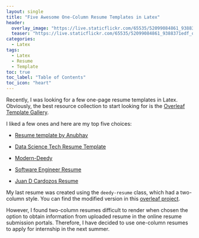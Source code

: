 ```yaml
---
layout: single
title: "Five Awesome One-Column Resume Templates in Latex"
header:
  overlay_image: "https://live.staticflickr.com/65535/52099084861_9388371edf_o.png"
  teaser: "https://live.staticflickr.com/65535/52099084861_9388371edf_o.png"
categories:
  - Latex
tags:
  - Latex
  - Resume
  - Template
toc: true
toc_label: "Table of Contents"
toc_icon: "heart"
---
```


Recently, I was looking for a few one-page resume templates in Latex. Obviously, the best resource collection to start looking for is the [Overleaf Template Gallery](https://www.overleaf.com/latex/templates/tagged/cv). 

I liked a few ones and here are my top five choices:

* [Resume template by Anubhav](https://www.overleaf.com/latex/templates/resume-template-by-anubhav/dhmkrwtksdgy)

* [Data Science Tech Resume Template](https://www.overleaf.com/latex/templates/data-science-tech-resume-template/zcdmpfxrzjhv)

* [Modern-Deedy](https://www.overleaf.com/latex/templates/modern-deedy/cxtjgrmpsrvh)

* [Software Engineer Resume](https://www.overleaf.com/latex/templates/software-engineer-resume/gqxmqsvsbdjf)

* [Juan D Cardozos Resume](https://www.overleaf.com/articles/juan-d-cardozos-resume/ybgpjdqmvhkc)

My last resume was created using the `deedy-resume` class, which had a two-column style. You can find the modified version in this [overleaf project](https://www.overleaf.com/read/zyhnvchgkscq). 

However, I found two-column resumes difficult to render when chosen the option to obtain information from uploaded resume in the online resume submission portals. Therefore, I have decided to use one-column resumes to apply for internship in the next summer.
<!--stackedit_data:
eyJoaXN0b3J5IjpbMTExMjg1MjM2MV19
-->